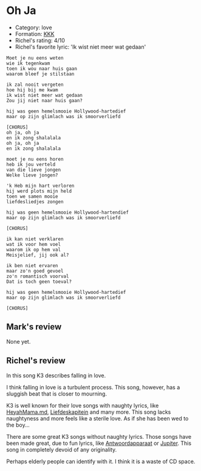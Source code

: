 # Oh Ja

 * Category: love
 * Formation: [KKK](Kkk.md)
 * Richel's rating: 4/10
 * Richel's favorite lyric: 'Ik wist niet meer wat gedaan'

```
Moet je nu eens weten
wie ik tegenkwam
toen ik wou naar huis gaan
waarom bleef je stilstaan

ik zal nooit vergeten
hoe hij bij me kwam
ik wist niet meer wat gedaan
Zou jij niet naar huis gaan?

hij was geen hemelsmooie Hollywood-hartedief
maar op zijn glimlach was ik smoorverliefd

[CHORUS]
oh ja, oh ja
en ik zong shalalala
oh ja, oh ja
en ik zong shalalala

moet je nu eens horen
heb ik jou verteld
van die lieve jongen
Welke lieve jongen?

'k Heb mijn hart verloren
hij werd plots mijn held
toen we samen mooie
liefdesliedjes zongen

hij was geen hemelsmooie Hollywood-hartendief
maar op zijn glimlach was ik smoorverliefd

[CHORUS]

ik kan niet verklaren
wat ik voor hem voel
waarom ik op hem val
Meisjelief, jij ook al?

ik ben niet ervaren
maar zo'n goed gevoel
zo'n romantisch voorval
Dat is toch geen toeval?

hij was geen hemelsmooie Hollywood-hartedief
maar op zijn glimlach was ik smoorverliefd

[CHORUS]
```

## Mark's review

None yet.

## Richel's review

In this song K3 describes falling in love.

I think falling in love is a turbulent process. 
This song, however, has a sluggish beat that is closer
to mourning.

K3 is well known for their love songs with naughty
lyrics, like [HeyahMama.md](HeyahMama.md), [Liefdeskapitein](Liefdeskapitein.md)
and many more. This song lacks naughtyness and more feels
like a sterile love. As if she has been wed to the boy...

There are some great K3 songs without naughty lyrics.
Those songs have been made great, due to fun lyrics,
like [Antwoordapparaat](Antwoordapparaat.md) or [Jupiter](Jupiter.md).
This song in completely devoid of any originality.

Perhaps elderly people can identify with it. I think it is a waste of CD space.
